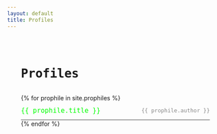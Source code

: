 ```yaml
---
layout: default
title: Profiles
---
```


<div class="prophiles-container">
  <h1>Profiles</h1>
  <div class="prophiles-list">
    {% for prophile in site.prophiles %}
    <div class="prophile-item">
      <a href="{{ prophile.url }}" class="prophile-title">{{ prophile.title }}</a>
      <span class="prophile-author">{{ prophile.author }}</span>
    </div>
    {% endfor %}
  </div>
</div>

<style>
.prophiles-container {
  max-width: 800px;
  margin: 0 auto;
  padding: 2rem;
}

.prophiles-list {
  margin-top: 2rem;
}

.prophile-item {
  display: flex;
  justify-content: space-between;
  align-items: center;
  padding: 0.75rem 0;
  border-bottom: 1px solid #333;
}

.prophile-title {
  color: #00ff00;
  text-decoration: none;
  font-family: monospace;
  font-size: 1.1em;
}

.prophile-title:hover {
  text-decoration: underline;
}

.prophile-author {
  color: #888;
  font-family: monospace;
  font-size: 0.9em;
}

h1 {
  margin-bottom: 2rem;
  font-family: monospace;
}
</style> 
